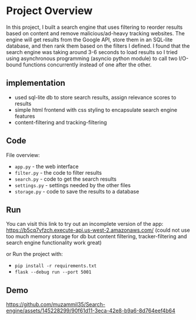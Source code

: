 # Project Overview

In this project, I built a search engine that uses filtering to reorder results based on content and remove malicious/ad-heavy tracking websites. The engine will get results from the Google API, store them in an SQL-lite database, and then rank them based on the filters I defined. I found that the search engine was taking around 3-6 seconds to load results so I tried using asynchronous programming (asyncio python module) to call two I/O-bound functions concurrently instead of one after the other.

## implementation
- used sql-lite db to store search results, assign relevance scores to results
- simple html frontend with css styling to encapsulate search engine features 
- content-filtering and tracking-filtering
 
## Code

File overview:

* `app.py` - the web interface
* `filter.py` - the code to filter results
* `search.py` - code to get the search results
* `settings.py` - settings needed by the other files
* `storage.py` - code to save the results to a database


## Run
You can visit this link to try out an incomplete version of the app: https://b5cq7vfzch.execute-api.us-west-2.amazonaws.com/ 
(could not use too much memory storage for db but content filtering, tracker-filtering and search engine functionality work great)

or Run the project with:

* `pip install -r requirements.txt`
* `flask --debug run --port 5001`

## Demo





https://github.com/muzammil35/Search-engine/assets/145228299/90f61d11-3eca-42e8-b9a6-8d764eef4b64





